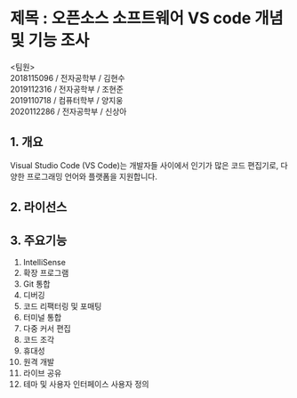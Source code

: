 제목 : 오픈소스 소프트웨어 VS code 개념 및 기능 조사
=================================================

<팀원>   
2018115096 / 전자공학부 / 김현수  
2019112316 / 전자공학부 / 조현준  
2019110718 / 컴퓨터학부 / 양지웅  
2020112286 / 전자공학부 / 신상아

## 1. 개요

Visual Studio Code (VS Code)는 개발자들 사이에서 인기가 많은 코드 편집기로, 다양한 프로그래밍 언어와 플랫폼을 지원합니다.


## 2. 라이선스


## 3. 주요기능

1. IntelliSense
2. 확장 프로그램
3. Git 통합
4. 디버깅
5. 코드 리팩터링 및 포매팅
6. 터미널 통합
7. 다중 커서 편집
8. 코드 조각
9. 휴대성
10. 원격 개발
11. 라이브 공유
12. 테마 및 사용자 인터페이스 사용자 정의